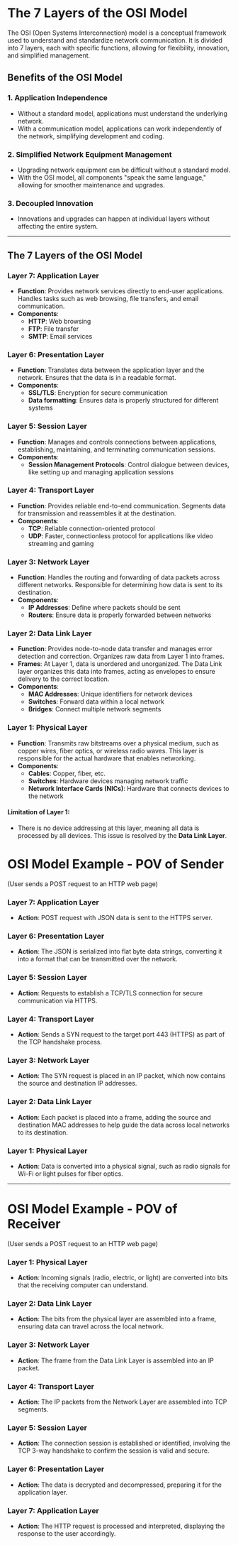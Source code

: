 # The 7 Layers of the OSI Model

The OSI (Open Systems Interconnection) model is a conceptual framework used to understand and standardize network communication. It is divided into 7 layers, each with specific functions, allowing for flexibility, innovation, and simplified management.

## Benefits of the OSI Model

### 1. **Application Independence**
- Without a standard model, applications must understand the underlying network.
- With a communication model, applications can work independently of the network, simplifying development and coding.

### 2. **Simplified Network Equipment Management**
- Upgrading network equipment can be difficult without a standard model.
- With the OSI model, all components "speak the same language," allowing for smoother maintenance and upgrades.

### 3. **Decoupled Innovation**
- Innovations and upgrades can happen at individual layers without affecting the entire system.

---

## The 7 Layers of the OSI Model

### Layer 7: **Application Layer**
- **Function**: Provides network services directly to end-user applications. Handles tasks such as web browsing, file transfers, and email communication.
- **Components**:  
  - **HTTP**: Web browsing  
  - **FTP**: File transfer  
  - **SMTP**: Email services

### Layer 6: **Presentation Layer**
- **Function**: Translates data between the application layer and the network. Ensures that the data is in a readable format.
- **Components**:  
  - **SSL/TLS**: Encryption for secure communication  
  - **Data formatting**: Ensures data is properly structured for different systems

### Layer 5: **Session Layer**
- **Function**: Manages and controls connections between applications, establishing, maintaining, and terminating communication sessions.
- **Components**:  
  - **Session Management Protocols**: Control dialogue between devices, like setting up and managing application sessions

### Layer 4: **Transport Layer**
- **Function**: Provides reliable end-to-end communication. Segments data for transmission and reassembles it at the destination.
- **Components**:  
  - **TCP**: Reliable connection-oriented protocol  
  - **UDP**: Faster, connectionless protocol for applications like video streaming and gaming

### Layer 3: **Network Layer**
- **Function**: Handles the routing and forwarding of data packets across different networks. Responsible for determining how data is sent to its destination.
- **Components**:  
  - **IP Addresses**: Define where packets should be sent  
  - **Routers**: Ensure data is properly forwarded between networks

### Layer 2: **Data Link Layer**
- **Function**: Provides node-to-node data transfer and manages error detection and correction. Organizes raw data from Layer 1 into frames.
- **Frames**: At Layer 1, data is unordered and unorganized. The Data Link layer organizes this data into frames, acting as envelopes to ensure delivery to the correct location.
- **Components**:  
  - **MAC Addresses**: Unique identifiers for network devices  
  - **Switches**: Forward data within a local network  
  - **Bridges**: Connect multiple network segments

### Layer 1: **Physical Layer**
- **Function**: Transmits raw bitstreams over a physical medium, such as copper wires, fiber optics, or wireless radio waves. This layer is responsible for the actual hardware that enables networking.
- **Components**:  
  - **Cables**: Copper, fiber, etc.  
  - **Switches**: Hardware devices managing network traffic  
  - **Network Interface Cards (NICs)**: Hardware that connects devices to the network

#### Limitation of Layer 1:
- There is no device addressing at this layer, meaning all data is processed by all devices. This issue is resolved by the **Data Link Layer**.


# OSI Model Example - POV of Sender
(User sends a POST request to an HTTP web page)

### Layer 7: **Application Layer**
- **Action**: POST request with JSON data is sent to the HTTPS server.

### Layer 6: **Presentation Layer**
- **Action**: The JSON is serialized into flat byte data strings, converting it into a format that can be transmitted over the network.

### Layer 5: **Session Layer**
- **Action**: Requests to establish a TCP/TLS connection for secure communication via HTTPS.

### Layer 4: **Transport Layer**
- **Action**: Sends a SYN request to the target port 443 (HTTPS) as part of the TCP handshake process.

### Layer 3: **Network Layer**
- **Action**: The SYN request is placed in an IP packet, which now contains the source and destination IP addresses.

### Layer 2: **Data Link Layer**
- **Action**: Each packet is placed into a frame, adding the source and destination MAC addresses to help guide the data across local networks to its destination.

### Layer 1: **Physical Layer**
- **Action**: Data is converted into a physical signal, such as radio signals for Wi-Fi or light pulses for fiber optics.

---

# OSI Model Example - POV of Receiver
(User sends a POST request to an HTTP web page)

### Layer 1: **Physical Layer**
- **Action**: Incoming signals (radio, electric, or light) are converted into bits that the receiving computer can understand.

### Layer 2: **Data Link Layer**
- **Action**: The bits from the physical layer are assembled into a frame, ensuring data can travel across the local network.

### Layer 3: **Network Layer**
- **Action**: The frame from the Data Link Layer is assembled into an IP packet.

### Layer 4: **Transport Layer**
- **Action**: The IP packets from the Network Layer are assembled into TCP segments.

### Layer 5: **Session Layer**
- **Action**: The connection session is established or identified, involving the TCP 3-way handshake to confirm the session is valid and secure.

### Layer 6: **Presentation Layer**
- **Action**: The data is decrypted and decompressed, preparing it for the application layer.

### Layer 7: **Application Layer**
- **Action**: The HTTP request is processed and interpreted, displaying the response to the user accordingly.

